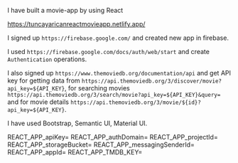 
I have built a movie-app by using React


https://tuncayaricanreactmovieapp.netlify.app/



 I signed up `https://firebase.google.com/` and created new app in firebase.

 I used `https://firebase.google.com/docs/auth/web/start` and create `Authentication` operations.

I also signed up  `https://www.themoviedb.org/documentation/api` and get API key for getting data from `https://api.themoviedb.org/3/discover/movie?api_key=${API_KEY}`, for searching movies `https://api.themoviedb.org/3/search/movie?api_key=${API_KEY}&query=` and for movie details `https://api.themoviedb.org/3/movie/${id}?api_key=${API_KEY}`.

I have used Bootstrap, Semantic UI, Material UI.



REACT_APP_apiKey=
REACT_APP_authDomain=
REACT_APP_projectId=
REACT_APP_storageBucket=
REACT_APP_messagingSenderId=
REACT_APP_appId=
REACT_APP_TMDB_KEY=

